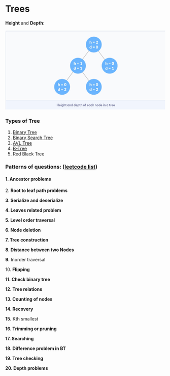 # Trees

**Height** and **Depth:**

<div align="left">

<img src="../../.gitbook/assets/image (2).png" alt="">

</div>

### Types of Tree <a href="#types" id="types"></a>

1. [Binary Tree](https://www.programiz.com/dsa/binary-tree)
2. [Binary Search Tree](https://www.programiz.com/dsa/binary-search-tree)
3. [AVL Tree](https://www.programiz.com/dsa/avl-tree)
4. [B-Tree](https://www.programiz.com/dsa/b-tree)
5. Red Black Tree

### Patterns of questions: ([leetcode list](https://leetcode.com/discuss/study-guide/1337373/Tree-question-pattern-oror2021-placement))

#### 1. Ancestor problems

2\. **Root to leaf path problems**

**3. Serialize and deserialize**

**4. Leaves related problem**

**5. Level order traversal**

**6. Node deletion**

**7. Tree construction**

**8. Distance between two Nodes**

**9.** Inorder traversal

10\. **Flipping**

**11. Check binary tree**

**12. Tree relations**

**13.  Counting of nodes**

**14. Recovery**

**15.** Kth smallest

**16. Trimming or pruning**

**17. Searching**

**18. Difference problem in BT**

**19. Tree checking**

**20. Depth problems**
